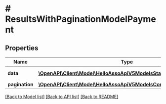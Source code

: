 # # ResultsWithPaginationModelPayment

## Properties

Name | Type | Description | Notes
------------ | ------------- | ------------- | -------------
**data** | [**\OpenAPI\Client\Model\HelloAssoApiV5ModelsStatisticsPayment[]**](HelloAssoApiV5ModelsStatisticsPayment.md) | Data property | [optional]
**pagination** | [**\OpenAPI\Client\Model\HelloAssoApiV5ModelsCommonPaginationModel**](HelloAssoApiV5ModelsCommonPaginationModel.md) |  | [optional]

[[Back to Model list]](../../README.md#models) [[Back to API list]](../../README.md#endpoints) [[Back to README]](../../README.md)
